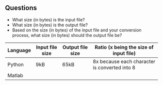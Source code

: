 ## Questions 

-  What size (in bytes) is the input file?
-  What size (in bytes) is the output file?
-  Based on the size (in bytes) of the input file and your conversion process, what
size (in bytes) should the output file be?

| Language | Input file size  | Output file size | Ratio (x being the size of input file)        |
|----------|------------------|------------------|-----------------------------------------------|
| Python   |        9kB       |       65kB       | 8x because each character is converted into 8 |
| Matlab   |                  |                  |                                               |